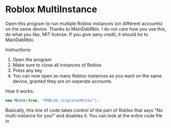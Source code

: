 # Roblox MultiInstance
Open this program to run multiple Roblox instances (on different accounts) on the same device. Thanks to MainDabRblx.
I do not care how you use this, do what you like, MIT license. If you give aany credit, it should be to MainDabRblx.

Instructions:
  1. Open the program
  2. Make sure to close all instances of Roblox
  3. Press any key
  4. You can now open as many Roblox instances as you want on the same device, granted they are on seperate accounts.

How it works:
  
  ```c#
  new Mutex(true, "ROBLOX_singletonMutex");
  ```
  Basically, this line of code takes control of the part of Roblox that says "No multi-instance for you!" and disables it. You can look at the entire code file in 

